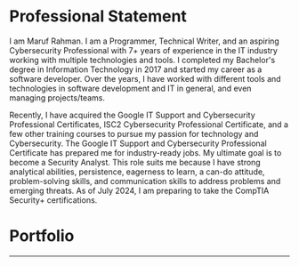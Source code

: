 # Professional Statement
I am Maruf Rahman. I am a Programmer, Technical Writer, and an aspiring Cybersecurity Professional with 7+ years of experience in the IT industry working with multiple technologies and tools. I completed my Bachelor's degree in Information Technology in 2017 and started my career as a software developer. Over the years, I have worked with different tools and technologies in software development and IT in general, and even managing projects/teams.

Recently, I have acquired the Google IT Support and Cybersecurity Professional Certificates, ISC2 Cybersecurity Professional Certificate, and a few other training courses to pursue my passion for technology and Cybersecurity. The Google IT Support and Cybersecurity Professional Certificate has prepared me for industry-ready jobs. My ultimate goal is to become a Security Analyst. This role suits me because I have strong analytical abilities, persistence, eagerness to learn, a can-do attitude, problem-solving skills, and communication skills to address problems and emerging threats. As of July 2024, I am preparing to take the CompTIA Security+ certifications.

# Portfolio
---

